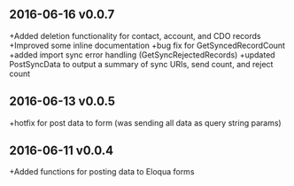 ## 2016-06-16 v0.0.7
+Added deletion functionality for contact, account, and CDO records
+Improved some inline documentation
+bug fix for GetSyncedRecordCount
+added import sync error handling (GetSyncRejectedRecords)
+updated PostSyncData to output a summary of sync URIs, send count, and reject count

## 2016-06-13 v0.0.5
+hotfix for post data to form (was sending all data as query string params)

## 2016-06-11 v0.0.4
+Added functions for posting data to Eloqua forms
